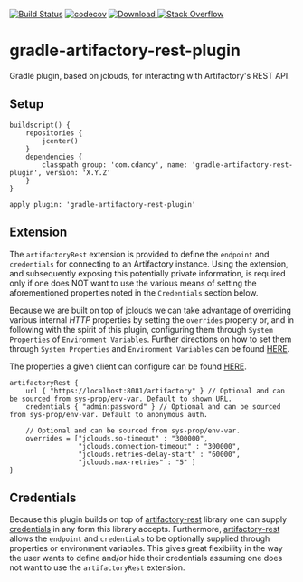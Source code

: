 

[![Build Status](https://travis-ci.org/cdancy/gradle-artifactory-rest-plugin.svg?branch=master)](https://travis-ci.org/cdancy/gradle-artifactory-rest-plugin)
[![codecov](https://codecov.io/gh/cdancy/gradle-artifactory-rest-plugin/branch/master/graph/badge.svg)](https://codecov.io/gh/cdancy/gradle-artifactory-rest-plugin)
[![Download](https://api.bintray.com/packages/cdancy/gradle-plugins/gradle-artifactory-rest-plugin/images/download.svg) ](https://bintray.com/cdancy/gradle-plugins/gradle-artifactory-rest-plugin/_latestVersion)
[![Stack Overflow](https://img.shields.io/badge/stack%20overflow-gradle&#8211;artifactory&#8211;rest&#8211;plugin-4183C4.svg)](https://stackoverflow.com/questions/tagged/gradle+artifactory+rest+plugin)

# gradle-artifactory-rest-plugin

Gradle plugin, based on jclouds, for interacting with Artifactory's REST API.

## Setup

```
buildscript() {
    repositories {
        jcenter()
    }
    dependencies {
        classpath group: 'com.cdancy', name: 'gradle-artifactory-rest-plugin', version: 'X.Y.Z'
    }
}

apply plugin: 'gradle-artifactory-rest-plugin'
```
## Extension

The `artifactoryRest` extension is provided to define the `endpoint` and `credentials` for connecting to an Artifactory instance. Using the extension, and subsequently exposing this potentially private information, is required only if one does NOT want to use the various means of setting the aforementioned properties noted in the `Credentials` section below.

Because we are built on top of jclouds we can take advantage of overriding various internal _HTTP_ properties by
setting the `overrides` property or, and in following with the spirit of this plugin, configuring them
through `System Properties` of `Environment Variables`. Further directions on how to set them through `System Properties` and `Environment Variables` can be found [HERE](https://github.com/cdancy/bitbucket-rest#on-system-property-and-environment-variable-setup). 

The properties a given client can configure can be
found [HERE](https://github.com/jclouds/jclouds/blob/master/core/src/main/java/org/jclouds/Constants.java).

```
artifactoryRest {
    url { "https://localhost:8081/artifactory" } // Optional and can be sourced from sys-prop/env-var. Default to shown URL.
    credentials { "admin:password" } // Optional and can be sourced from sys-prop/env-var. Default to anonymous auth.

    // Optional and can be sourced from sys-prop/env-var.
    overrides = ["jclouds.so-timeout" : "300000", 
                 "jclouds.connection-timeout" : "300000",
                 "jclouds.retries-delay-start" : "60000",
                 "jclouds.max-retries" : "5" ]
}
```

## Credentials

Because this plugin builds on top of [artifactory-rest](https://github.com/cdancy/artifactory-rest) library one can supply
[credentials](https://github.com/cdancy/artifactory-rest#credentials) in any form this library accepts. Furthermore,
[artifactory-rest](https://github.com/cdancy/artifactory-rest#property-based-setup) allows the `endpoint` and `credentials`
to be optionally supplied through properties or environment variables. This gives great flexibility in the way the user
wants to define and/or hide their credentials assuming one does not want to use the `artifactoryRest` extension.

